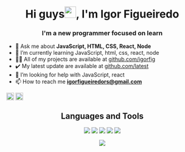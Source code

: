 <h1 align="center">Hi guys<img src="https://raw.githubusercontent.com/kaueMarques/kaueMarques/master/hi.gif" width="30px">, I'm Igor Figueiredo</h1>
<h3 align="center">I'm a new programmer focused on learn</h3>

- 💬 Ask me about **JavaScript, HTML, CSS, React, Node**
- 🌱 I’m currently learning JavaScript, html, css, react, node
- 👨‍💻 All of my projects are available at [github.com/igorfig](https://github.com/igorfig?tab=repositories)
- ✔️ My latest update are available at [github.com/latest](https://github.com/igorfig/maratona-discover-2)
- 🤔 I’m looking for help with JavaScript, react
- 📫 How to reach me **igorfigueiredors@gmail.com**
<p align="left"> 
<a href="https://twitter.com/igufsi" target="_blank"><img align="center" src="https://cdn.jsdelivr.net/npm/simple-icons@3.0.1/icons/twitter.svg" alt="igorfigueiredo" height="20" width="20" /></a>
<a href="https://instagram.com/igufs123" target="_blank"><img align="center" src="https://cdn.jsdelivr.net/npm/simple-icons@3.0.1/icons/instagram.svg" alt="igorfigueiredo" height="20" width="20" /></a>
</p>


<h2 align="center">Languages and Tools</h2>
<p align="center">
<img src='https://img.shields.io/badge/HTML5-E34F26?style=for-the-badge&logo=html5&logoColor=white'/>
<img src='https://img.shields.io/badge/CSS3-1572B6?style=for-the-badge&logo=css3&logoColor=white'/>
<img src='https://img.shields.io/badge/JavaScript-F7DF1E?style=for-the-badge&logo=javascript&logoColor=black'/>
<img src='https://img.shields.io/badge/React-20232A?style=for-the-badge&logo=react&logoColor=61DAFB'/>
<img src='https://img.shields.io/badge/Git-F05032?style=for-the-badge&logo=git&logoColor=white'/>
</p>


<p align="center"><img src="https://github-readme-stats.vercel.app/api?username=igorfig&show_icons=true&theme=tokyonight"></p>
